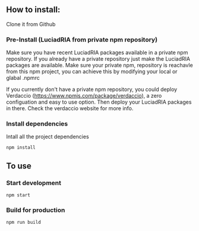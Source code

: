 ## How to install:
Clone it from Github

### Pre-Install (LuciadRIA from private npm repository) 
Make sure you have recent LuciadRIA packages available in a private npm repository. If you already have a private repository just make the LuciadRIA packages are available. Make sure your private npm, repository is reachavle from this npm project, you can achieve this by modifying your local or glabal .npmrc

If you currently don't have a private npm repository, you could deploy Verdaccio (https://www.npmjs.com/package/verdaccio), a zero configuation and easy to use option. Then deploy your LuciadRIA packages in there. Check the verdaccio website for more info.

### Install dependencies
Intall all the project dependencies
```
npm install
```
## To use
### Start development
```
npm start
```
### Build for production
```
npm run build
```
